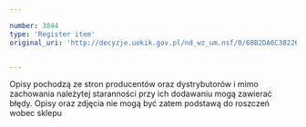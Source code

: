 ```yaml
---

number: 3844
type: 'Register item'
original_uri: 'http://decyzje.uokik.gov.pl/nd_wz_um.nsf/0/68B2DA6C38226FF9C1257A9A002DC534?OpenDocument'


---
```


Opisy pochodzą ze stron producentów oraz dystrybutorów i mimo zachowania należytej staranności przy ich dodawaniu mogą zawierać błędy. Opisy oraz zdjęcia nie mogą być zatem podstawą do roszczeń wobec sklepu
